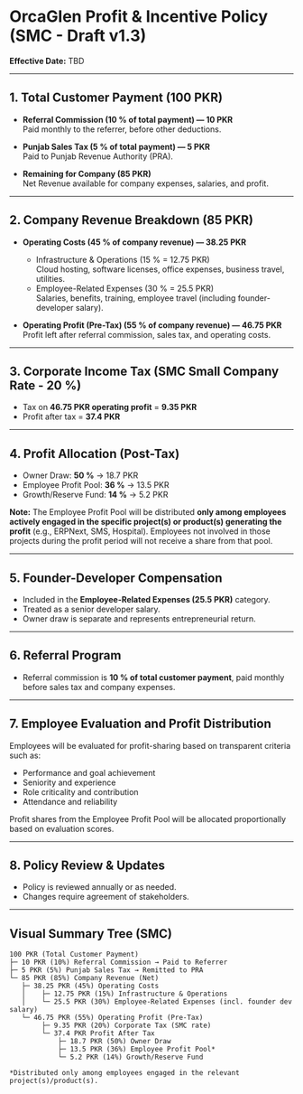 # OrcaGlen Profit & Incentive Policy (SMC - Draft v1.3)

**Effective Date:** TBD

---

## 1. Total Customer Payment (100 PKR)

- **Referral Commission (10 % of total payment) — 10 PKR**  
  Paid monthly to the referrer, before other deductions.

- **Punjab Sales Tax (5 % of total payment) — 5 PKR**  
  Paid to Punjab Revenue Authority (PRA).

- **Remaining for Company (85 PKR)**  
  Net Revenue available for company expenses, salaries, and profit.

---

## 2. Company Revenue Breakdown (85 PKR)

- **Operating Costs (45 % of company revenue) — 38.25 PKR**  
  - Infrastructure & Operations (15 % = 12.75 PKR)  
    Cloud hosting, software licenses, office expenses, business travel, utilities.  
  - Employee-Related Expenses (30 % = 25.5 PKR)  
    Salaries, benefits, training, employee travel (including founder-developer salary).

- **Operating Profit (Pre-Tax) (55 % of company revenue) — 46.75 PKR**  
  Profit left after referral commission, sales tax, and operating costs.

---

## 3. Corporate Income Tax (SMC Small Company Rate - 20 %)

- Tax on **46.75 PKR operating profit** = **9.35 PKR**  
- Profit after tax = **37.4 PKR**

---

## 4. Profit Allocation (Post-Tax)

- Owner Draw: **50 %** → 18.7 PKR  
- Employee Profit Pool: **36 %** → 13.5 PKR  
- Growth/Reserve Fund: **14 %** → 5.2 PKR  

**Note:** The Employee Profit Pool will be distributed **only among employees actively engaged in the specific project(s) or product(s) generating the profit** (e.g., ERPNext, SMS, Hospital). Employees not involved in those projects during the profit period will not receive a share from that pool.

---

## 5. Founder-Developer Compensation

- Included in the **Employee-Related Expenses (25.5 PKR)** category.  
- Treated as a senior developer salary.  
- Owner draw is separate and represents entrepreneurial return.

---

## 6. Referral Program

- Referral commission is **10 % of total customer payment**, paid monthly before sales tax and company expenses.

---

## 7. Employee Evaluation and Profit Distribution

Employees will be evaluated for profit-sharing based on transparent criteria such as:

- Performance and goal achievement  
- Seniority and experience  
- Role criticality and contribution  
- Attendance and reliability  

Profit shares from the Employee Profit Pool will be allocated proportionally based on evaluation scores.

---

## 8. Policy Review & Updates

- Policy is reviewed annually or as needed.  
- Changes require agreement of stakeholders.

---

## Visual Summary Tree (SMC)
```
100 PKR (Total Customer Payment)
├─ 10 PKR (10%) Referral Commission → Paid to Referrer
├─ 5 PKR (5%) Punjab Sales Tax → Remitted to PRA
└─ 85 PKR (85%) Company Revenue (Net)
   ├─ 38.25 PKR (45%) Operating Costs
   │    ├─ 12.75 PKR (15%) Infrastructure & Operations
   │    └─ 25.5 PKR (30%) Employee-Related Expenses (incl. founder dev salary)
   └─ 46.75 PKR (55%) Operating Profit (Pre-Tax)
        ├─ 9.35 PKR (20%) Corporate Tax (SMC rate)
        └─ 37.4 PKR Profit After Tax
            ├─ 18.7 PKR (50%) Owner Draw
            ├─ 13.5 PKR (36%) Employee Profit Pool*
            └─ 5.2 PKR (14%) Growth/Reserve Fund

*Distributed only among employees engaged in the relevant project(s)/product(s).
```
